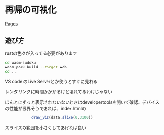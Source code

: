 # 再帰の可視化

[Pages](https://tom-game-project.github.io/Visualizing-recursion/)

## 遊び方

rustの色々が入ってる必要があります

```sh
cd wasm-sudoku
wasm-pack build --target web
cd ..
```

VS code のLive Serverとか使うとすぐに見れる

レンダリングに時間がかかるけど壊れてるわけじゃない

ほんとにずっと表示されないないときはdevelopertoolsを開いて確認、デバイスの性能が限界そうであれば、index.htmlの

```js
            draw_viz(data.slice(0,3100));
```

スライスの範囲を小さくしてあげれば良い
